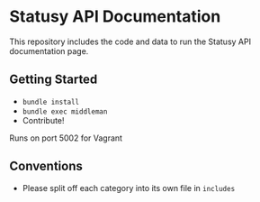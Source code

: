 # Statusy API Documentation

This repository includes the code and data to run the Statusy API documentation page.

## Getting Started

* `bundle install`
* `bundle exec middleman`
* Contribute! 

Runs on port 5002 for Vagrant

## Conventions

* Please split off each category into its own file in `includes`


